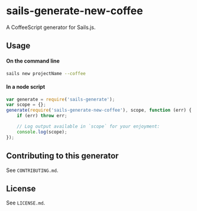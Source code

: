 # sails-generate-new-coffee

A CoffeeScript generator for Sails.js.


## Usage

#### On the command line

```sh
sails new projectName --coffee
```

#### In a node script

```javascript
var generate = require('sails-generate');
var scope = {};
generate(require('sails-generate-new-coffee'), scope, function (err) {
	if (err) throw err;

	// Log output available in `scope` for your enjoyment:
	console.log(scope);
});
```


## Contributing to this generator

See `CONTRIBUTING.md`.

## License

See `LICENSE.md`.

